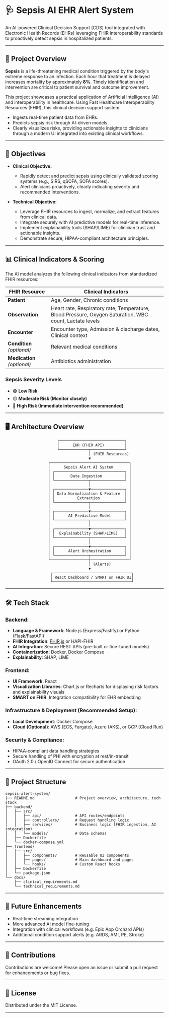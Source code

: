 # 🩺 Sepsis AI EHR Alert System

An AI-powered Clinical Decision Support (CDS) tool integrated with Electronic Health Records (EHRs) leveraging FHIR interoperability standards to proactively detect sepsis in hospitalized patients.

---

## 📖 Project Overview

**Sepsis** is a life-threatening medical condition triggered by the body's extreme response to an infection. Each hour that treatment is delayed increases mortality by approximately **8%**. Timely identification and intervention are critical to patient survival and outcome improvement.

This project showcases a practical application of Artificial Intelligence (AI) and interoperability in healthcare. Using Fast Healthcare Interoperability Resources (FHIR), this clinical decision support system:

* Ingests real-time patient data from EHRs.
* Predicts sepsis risk through AI-driven models.
* Clearly visualizes risks, providing actionable insights to clinicians through a modern UI integrated into existing clinical workflows.

---

## 🎯 Objectives

* **Clinical Objective:**

  * Rapidly detect and predict sepsis using clinically validated scoring systems (e.g., SIRS, qSOFA, SOFA scores).
  * Alert clinicians proactively, clearly indicating severity and recommended interventions.

* **Technical Objective:**

  * Leverage FHIR resources to ingest, normalize, and extract features from clinical data.
  * Integrate securely with AI predictive models for real-time inference.
  * Implement explainability tools (SHAP/LIME) for clinician trust and actionable insights.
  * Demonstrate secure, HIPAA-compliant architecture principles.

---

## 📊 Clinical Indicators & Scoring

The AI model analyzes the following clinical indicators from standardized FHIR resources:

| FHIR Resource               | Clinical Indicators                                                                                     |
| --------------------------- | ------------------------------------------------------------------------------------------------------- |
| **Patient**                 | Age, Gender, Chronic conditions                                                                         |
| **Observation**             | Heart rate, Respiratory rate, Temperature, Blood Pressure, Oxygen Saturation, WBC count, Lactate levels |
| **Encounter**               | Encounter type, Admission & discharge dates, Clinical context                                           |
| **Condition** *(optional)*  | Relevant medical conditions                                                                             |
| **Medication** *(optional)* | Antibiotics administration                                                                              |

### Sepsis Severity Levels

* 🟢 **Low Risk**
* 🟡 **Moderate Risk (Monitor closely)**
* 🔴 **High Risk (Immediate intervention recommended)**

---

## 🖥️ Architecture Overview

```
                       ┌─────────────────────────────┐
                       │      EHR (FHIR API)         │
                       └─────────────┬───────────────┘
                                     │ (FHIR Resources)
                                     ▼
                   ┌───────────────────────────────────┐
                   │      Sepsis Alert AI System       │
                   │ ┌───────────────────────────────┐ │
                   │ │       Data Ingestion          │ │
                   │ └───────────────┬───────────────┘ │
                   │                 │                 │
                   │ ┌───────────────▼───────────────┐ │
                   │ │ Data Normalization & Feature  │ │
                   │ │          Extraction           │ │
                   │ └───────────────┬───────────────┘ │
                   │                 │                 │
                   │ ┌───────────────▼───────────────┐ │
                   │ │      AI Predictive Model      │ │
                   │ └───────────────┬───────────────┘ │
                   │                 │                 │
                   │ ┌───────────────▼───────────────┐ │
                   │ │  Explainability (SHAP/LIME)   │ │
                   │ └───────────────┬───────────────┘ │
                   │                 │                 │
                   │ ┌───────────────▼───────────────┐ │
                   │ │      Alert Orchestration      │ │
                   │ └───────────────┬───────────────┘ │
                   └─────────────────┼─────────────────┘
                                     │ (Alerts)
                                     ▼
                    ┌───────────────────────────────────┐
                    │ React Dashboard / SMART on FHIR UI│
                    └───────────────────────────────────┘
```

---

## 🛠️ Tech Stack

### Backend:

* **Language & Framework**: Node.js (Express/Fastify) or Python (Flask/FastAPI)
* **FHIR Integration**: [FHIR.js](https://github.com/FHIR/fhir.js) or HAPI-FHIR
* **AI Integration**: Secure REST APIs (pre-built or fine-tuned models)
* **Containerization**: Docker, Docker Compose
* **Explainability**: SHAP, LIME

### Frontend:

* **UI Framework**: React
* **Visualization Libraries**: Chart.js or Recharts for displaying risk factors and explainability visuals
* **SMART on FHIR**: Integration compatibility for EHR embedding

### Infrastructure & Deployment (Recommended Setup):

* **Local Development**: Docker Compose
* **Cloud (Optional)**: AWS (ECS, Fargate), Azure (AKS), or GCP (Cloud Run)

### Security & Compliance:

* HIPAA-compliant data handling strategies
* Secure handling of PHI with encryption at rest/in-transit
* OAuth 2.0 / OpenID Connect for secure authentication

---

## 📁 Project Structure

```
sepsis-alert-system/
├── README.md                  # Project overview, architecture, tech stack
├── backend/
│   ├── src/
│   │   ├── api/               # API routes/endpoints
│   │   ├── controllers/       # Request handling logic
│   │   ├── services/          # Business logic (FHIR ingestion, AI integration)
│   │   └── models/            # Data schemas
│   ├── Dockerfile
│   └── docker-compose.yml
├── frontend/
│   ├── src/
│   │   ├── components/        # Reusable UI components
│   │   ├── pages/             # Main dashboard and pages
│   │   └── hooks/             # Custom React hooks
│   ├── Dockerfile
│   └── package.json
└── docs/
    ├── clinical_requirements.md
    └── technical_requirements.md
```

---

## 🚀 Future Enhancements

* Real-time streaming integration
* More advanced AI model fine-tuning
* Integration with clinical workflows (e.g. Epic App Orchard APIs)
* Additional condition support alerts (e.g. ARDS, AMI, PE, Stroke)

---

## 📢 Contributions

Contributions are welcome! Please open an issue or submit a pull request for enhancements or bug fixes.

---

## 📄 License

Distributed under the MIT License.

---
